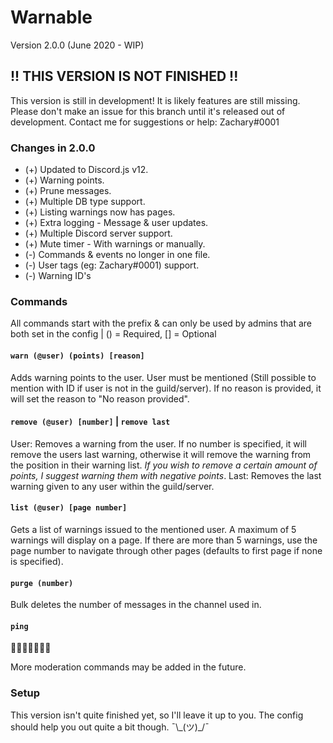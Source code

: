 # Warnable
Version 2.0.0 (June 2020 - WIP)

## !! THIS VERSION IS NOT FINISHED !!
This version is still in development! It is likely features are still missing. Please don't make an issue for this branch until it's released out of development. Contact me for suggestions or help: Zachary#0001

### Changes in 2.0.0
- (+) Updated to Discord.js v12.
- (+) Warning points.
- (+) Prune messages.
- (+) Multiple DB type support.
- (+) Listing warnings now has pages.
- (+) Extra logging - Message & user updates.
- (+) Multiple Discord server support.
- (+) Mute timer - With warnings or manually.
- (-) Commands & events no longer in one file.
- (-) User tags (eg: Zachary#0001) support.
- (-) Warning ID's

### Commands
All commands start with the prefix & can only be used by admins that are both set in the config | () = Required, [] = Optional
#### `warn (@user) (points) [reason]`
Adds warning points to the user. 
User must be mentioned (Still possible to mention with ID if user is not in the guild/server). If no reason is provided, it will set the reason to "No reason provided".

#### `remove (@user) [number]` | `remove last`
User: Removes a warning from the user. If no number is specified, it will remove the users last warning, otherwise it will remove the warning from the position in their warning list. *If you wish to remove a certain amount of points, I suggest warning them with negative points*.
Last: Removes the last warning given to any user within the guild/server.

#### `list (@user) [page number]`
Gets a list of warnings issued to the mentioned user. A maximum of 5 warnings will display on a page. If there are more than 5 warnings, use the page number to navigate through other pages (defaults to first page if none is specified).

#### `purge (number)`
Bulk deletes the number of messages in the channel used in.

#### `ping`
🏓🏓🏓🏓🏓🏓🏓

More moderation commands may be added in the future.

### Setup
This version isn't quite finished yet, so I'll leave it up to you. The config should help you out quite a bit though. ¯\\\_(ツ)\_/¯